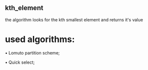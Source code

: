 ## kth_element
the algorithm looks for the kth smallest element and returns it's value

# used algorithms:
• Lomuto partition scheme;

• Quick select;
